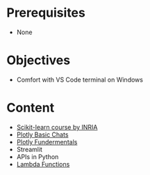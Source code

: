 # Prerequisites
- None

# Objectives
- Comfort with VS Code terminal on Windows
  
# Content
* [ Scikit-learn course by INRIA](https://inria.github.io/scikit-learn-mooc/)
* [Plotly Basic Chats](https://plotly.com/python/basic-charts/)
* [Plotly Fundermentals](https://plotly.com/python/plotly-fundamentals/)
* Streamlit
* APIs in Python
* [Lambda Functions](https://www.youtube.com/shorts/kwUcBRGoHYw)





